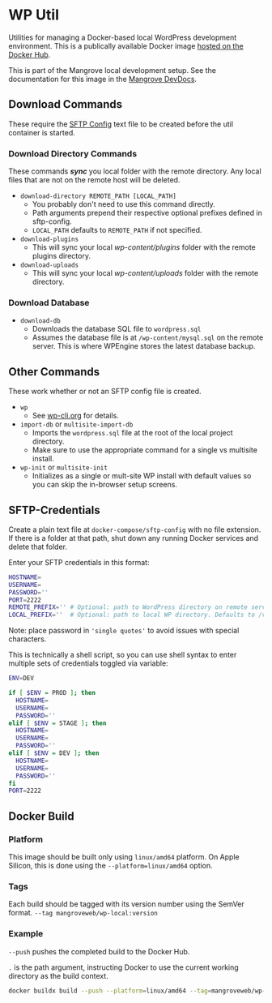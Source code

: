 # WP Util
Utilities for managing a Docker-based local WordPress development environment.
This is a publically available Docker image [hosted on the Docker Hub].

This is part of the Mangrove local development setup.
See the documentation for this image in the [Mangrove DevDocs].

## Download Commands
These require the [SFTP Config](#sftp-credentials) text file to be created
before the util container is started.

### Download Directory Commands
These commands ___sync___ you local folder with the remote directory.
Any local files that are not on the remote host will be deleted.

- `download-directory REMOTE_PATH [LOCAL_PATH]`
    - You probably don't need to use this command directly.
    - Path arguments prepend their respective optional prefixes defined in sftp-config.
    - `LOCAL_PATH` defaults to `REMOTE_PATH` if not specified.
- `download-plugins`
    - This will sync your local _wp-content/plugins_ folder with the remote
    plugins directory.
- `download-uploads`
    - This will sync your local _wp-content/uploads_ folder with the remote
    directory.

### Download Database
- `download-db`
    - Downloads the database SQL file to `wordpress.sql`
    - Assumes the database file is at `/wp-content/mysql.sql` on the remote
      server. This is where WPEngine stores the latest database backup.

## Other Commands
These work whether or not an SFTP config file is created.
- `wp`
    - See [wp-cli.org](http://wp-cli.org/) for details.
- `import-db` or `multisite-import-db`
    - Imports the `wordpress.sql` file at the root of the local project directory.
    - Make sure to use the appropriate command for a single vs multisite install.
- `wp-init` or `multisite-init`
    - Initializes as a single or mult-site WP install with default values
      so you can skip the in-browser setup screens.

## SFTP-Credentials
Create a plain text file at `docker-compose/sftp-config` with no file extension.
If there is a folder at that path, shut down any running Docker services and
delete that folder.

Enter your SFTP credentials in this format:
```sh
HOSTNAME=
USERNAME=
PASSWORD=''
PORT=2222
REMOTE_PREFIX='' # Optional: path to WordPress directory on remote server.
LOCAL_PREFIX=''  # Optional: path to local WP directory. Defaults to /var/www/html.
```
Note: place password in `'single quotes'` to avoid issues with special characters.

This is technically a shell script, so you can use shell syntax to enter
multiple sets of credentials toggled via variable:
```sh
ENV=DEV

if [ $ENV = PROD ]; then
  HOSTNAME=
  USERNAME=
  PASSWORD=''
elif [ $ENV = STAGE ]; then
  HOSTNAME=
  USERNAME=
  PASSWORD=''
elif [ $ENV = DEV ]; then
  HOSTNAME=
  USERNAME=
  PASSWORD=''
fi
PORT=2222
```
## Docker Build

### Platform
This image should be built only using `linux/amd64` platform.
On Apple Silicon, this is done using the `--platform=linux/amd64` option.

### Tags
Each build should be tagged with its version number using the SemVer format.
`--tag mangroveweb/wp-local:version`

### Example
`--push` pushes the completed build to the Docker Hub.

`.` is the path argument, instructing Docker to use the current working directory as the build context.
```sh
docker buildx build --push --platform=linux/amd64 --tag=mangroveweb/wp-util:2.0.0 .
```

[Mangrove DevDocs]: https://www.notion.so/mangroveweb/Utilities-0dfb5033f8694cf8bca00d056c01a0ae
[hosted on the Docker Hub]: https://hub.docker.com/r/mangroveweb/wp-util
